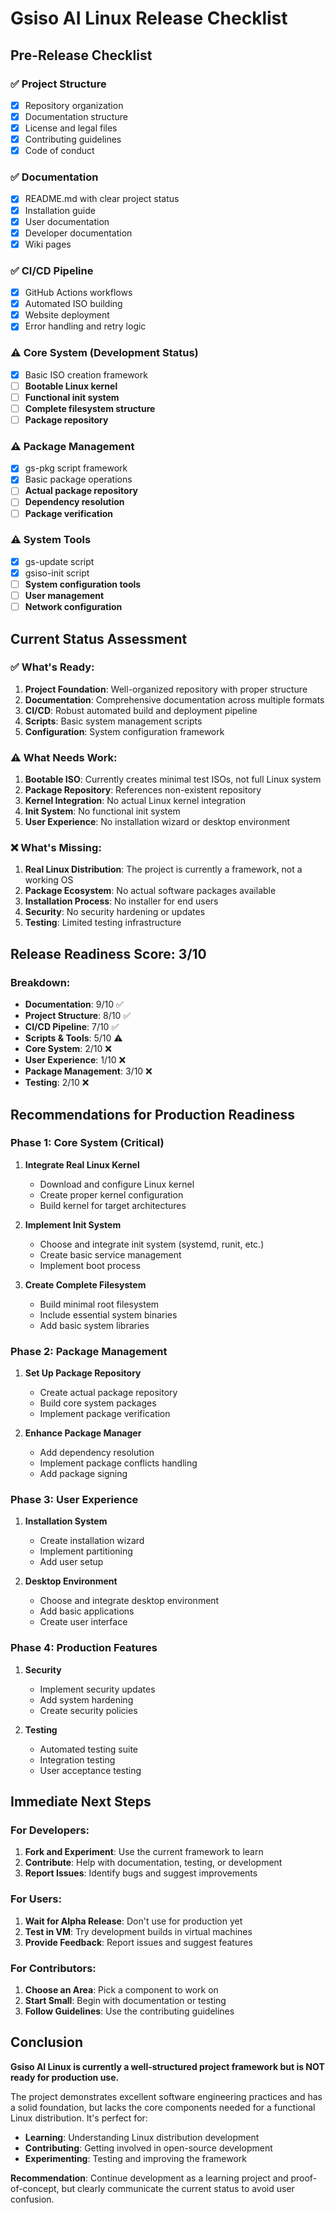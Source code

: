 # Gsiso AI Linux Release Checklist

## Pre-Release Checklist

### ✅ **Project Structure**
- [x] Repository organization
- [x] Documentation structure
- [x] License and legal files
- [x] Contributing guidelines
- [x] Code of conduct

### ✅ **Documentation**
- [x] README.md with clear project status
- [x] Installation guide
- [x] User documentation
- [x] Developer documentation
- [x] Wiki pages

### ✅ **CI/CD Pipeline**
- [x] GitHub Actions workflows
- [x] Automated ISO building
- [x] Website deployment
- [x] Error handling and retry logic

### ⚠️ **Core System (Development Status)**
- [x] Basic ISO creation framework
- [ ] **Bootable Linux kernel**
- [ ] **Functional init system**
- [ ] **Complete filesystem structure**
- [ ] **Package repository**

### ⚠️ **Package Management**
- [x] gs-pkg script framework
- [x] Basic package operations
- [ ] **Actual package repository**
- [ ] **Dependency resolution**
- [ ] **Package verification**

### ⚠️ **System Tools**
- [x] gs-update script
- [x] gsiso-init script
- [ ] **System configuration tools**
- [ ] **User management**
- [ ] **Network configuration**

## Current Status Assessment

### ✅ **What's Ready:**
1. **Project Foundation**: Well-organized repository with proper structure
2. **Documentation**: Comprehensive documentation across multiple formats
3. **CI/CD**: Robust automated build and deployment pipeline
4. **Scripts**: Basic system management scripts
5. **Configuration**: System configuration framework

### ⚠️ **What Needs Work:**
1. **Bootable ISO**: Currently creates minimal test ISOs, not full Linux system
2. **Package Repository**: References non-existent repository
3. **Kernel Integration**: No actual Linux kernel integration
4. **Init System**: No functional init system
5. **User Experience**: No installation wizard or desktop environment

### ❌ **What's Missing:**
1. **Real Linux Distribution**: The project is currently a framework, not a working OS
2. **Package Ecosystem**: No actual software packages available
3. **Installation Process**: No installer for end users
4. **Security**: No security hardening or updates
5. **Testing**: Limited testing infrastructure

## Release Readiness Score: 3/10

### **Breakdown:**
- **Documentation**: 9/10 ✅
- **Project Structure**: 8/10 ✅
- **CI/CD Pipeline**: 7/10 ✅
- **Scripts & Tools**: 5/10 ⚠️
- **Core System**: 2/10 ❌
- **User Experience**: 1/10 ❌
- **Package Management**: 3/10 ❌
- **Testing**: 2/10 ❌

## Recommendations for Production Readiness

### **Phase 1: Core System (Critical)**
1. **Integrate Real Linux Kernel**
   - Download and configure Linux kernel
   - Create proper kernel configuration
   - Build kernel for target architectures

2. **Implement Init System**
   - Choose and integrate init system (systemd, runit, etc.)
   - Create basic service management
   - Implement boot process

3. **Create Complete Filesystem**
   - Build minimal root filesystem
   - Include essential system binaries
   - Add basic system libraries

### **Phase 2: Package Management**
1. **Set Up Package Repository**
   - Create actual package repository
   - Build core system packages
   - Implement package verification

2. **Enhance Package Manager**
   - Add dependency resolution
   - Implement package conflicts handling
   - Add package signing

### **Phase 3: User Experience**
1. **Installation System**
   - Create installation wizard
   - Implement partitioning
   - Add user setup

2. **Desktop Environment**
   - Choose and integrate desktop environment
   - Add basic applications
   - Create user interface

### **Phase 4: Production Features**
1. **Security**
   - Implement security updates
   - Add system hardening
   - Create security policies

2. **Testing**
   - Automated testing suite
   - Integration testing
   - User acceptance testing

## Immediate Next Steps

### **For Developers:**
1. **Fork and Experiment**: Use the current framework to learn
2. **Contribute**: Help with documentation, testing, or development
3. **Report Issues**: Identify bugs and suggest improvements

### **For Users:**
1. **Wait for Alpha Release**: Don't use for production yet
2. **Test in VM**: Try development builds in virtual machines
3. **Provide Feedback**: Report issues and suggest features

### **For Contributors:**
1. **Choose an Area**: Pick a component to work on
2. **Start Small**: Begin with documentation or testing
3. **Follow Guidelines**: Use the contributing guidelines

## Conclusion

**Gsiso AI Linux is currently a well-structured project framework but is NOT ready for production use.**

The project demonstrates excellent software engineering practices and has a solid foundation, but lacks the core components needed for a functional Linux distribution. It's perfect for:

- **Learning**: Understanding Linux distribution development
- **Contributing**: Getting involved in open-source development
- **Experimenting**: Testing and improving the framework

**Recommendation**: Continue development as a learning project and proof-of-concept, but clearly communicate the current status to avoid user confusion. 